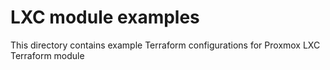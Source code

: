 # LXC module examples 
This directory contains example Terraform configurations for Proxmox LXC Terraform module